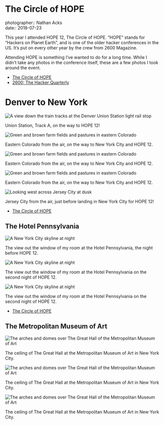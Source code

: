 # The Circle of HOPE

photographer:: Nathan Acks  
date:: 2018-07-23

This year I attended HOPE 12, The Circle of HOPE. “HOPE” stands for “Hackers on Planet Earth”, and is one of the older hacker conferences in the US. It’s put on every other year by the crew from 2600 Magazine.

Attending HOPE is something I’ve wanted to do for a long time. While I didn’t take any photos in the conference itself, these are a few photos I took around the event.

* [The Circle of HOPE](https://xii.hope.net/)
* [2600: The Hacker Quarterly](https://www.2600.com/)

# Denver to New York

![A view down the train tracks at the Denver Union Station light rail stop](assets/2018-07-23-the-circle-of-hope-01.webp)

Union Station, Track A, on the way to HOPE 12!

![Green and brown farm fields and pastures in eastern Colorado](assets/2018-07-23-the-circle-of-hope-02.webp)

Eastern Colorado from the air, on the way to New York City and HOPE 12.

![Green and brown farm fields and pastures in eastern Colorado](assets/2018-07-23-the-circle-of-hope-03.webp)

Eastern Colorado from the air, on the way to New York City and HOPE 12.

![Green and brown farm fields and pastures in eastern Colorado](assets/2018-07-23-the-circle-of-hope-04.webp)

Eastern Colorado from the air, on the way to New York City and HOPE 12.

![Looking west across Jersey City at dusk](../photography/assets/2018-07-19-blade-runner.webp)

Jersey City from the air, just before landing in New York City for HOPE 12!

* [The Circle of HOPE](https://xii.hope.net/)

## The Hotel Pennsylvania

![A New York City skyline at night](assets/2018-07-23-the-circle-of-hope-06.webp)

The view out the window of my room at the Hotel Pennsylvania, the night before HOPE 12.

![A New York City skyline at night](../photography/assets/2018-07-22-cyberpunk-nights.webp)

The view out the window of my room at the Hotel Pennsylvania on the second night of HOPE 12.

![A New York City skyline at night](assets/2018-07-23-the-circle-of-hope-08.webp)

The view out the window of my room at the Hotel Pennsylvania on the second night of HOPE 12.

* [The Circle of HOPE](https://xii.hope.net/)

## The Metropolitan Museum of Art

![The arches and domes over The Great Hall of the Metropolitan Museum of Art](assets/2018-07-23-the-circle-of-hope-09.webp)

The ceiling of The Great Hall at the Metropolitan Museum of Art in New York City.

![The arches and domes over The Great Hall of the Metropolitan Museum of Art](../photography/assets/2018-07-23-the-great-hall-of-the-met.webp)

The ceiling of The Great Hall at the Metropolitan Museum of Art in New York City.

![The arches and domes over The Great Hall of the Metropolitan Museum of Art](assets/2018-07-23-the-circle-of-hope-11.webp)

The ceiling of The Great Hall at the Metropolitan Museum of Art in New York City.
